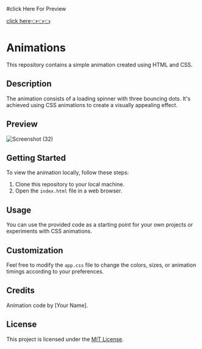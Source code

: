 #click Here For Preview


[click here👈👈👈](https://saurabhalagdeve.github.io/Loading-animation/)

# Animations

This repository contains a simple animation created using HTML and CSS.

## Description

The animation consists of a loading spinner with three bouncing dots. It's achieved using CSS animations to create a visually appealing effect.

## Preview

![Screenshot (32)](https://github.com/saurabhalagdeve/Loading-animation/assets/127332934/76fa8420-2a21-488e-a669-c4ac4dd398cd)


## Getting Started

To view the animation locally, follow these steps:

1. Clone this repository to your local machine.
2. Open the `index.html` file in a web browser.

## Usage

You can use the provided code as a starting point for your own projects or experiments with CSS animations.

## Customization

Feel free to modify the `app.css` file to change the colors, sizes, or animation timings according to your preferences.

## Credits

Animation code by [Your Name].

## License

This project is licensed under the [MIT License](LICENSE).

